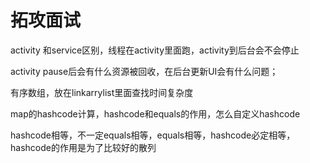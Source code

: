 # 拓攻面试

activity 和service区别，线程在activity里面跑，activity到后台会不会停止

activity pause后会有什么资源被回收，在后台更新UI会有什么问题；

有序数组，放在linkarrylist里面查找时间复杂度

map的hashcode计算，hashcode和equals的作用，怎么自定义hashcode

hashcode相等，不一定equals相等，equals相等，hashcode必定相等，hashcode的作用是为了比较好的散列